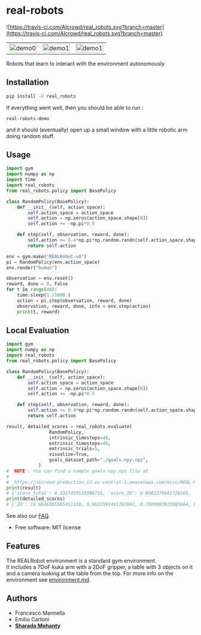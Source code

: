 # real-robots

![https://travis-ci.com/AIcrowd/real_robots.svg?branch=master](https://travis-ci.com/AIcrowd/real_robots.svg?branch=master)

<TABLE " width="100%" BORDER="0">
<TR>
<TD><img src="https://i.imgur.com/ORXaKBB.gif" alt="demo0" width="100%"></TD>
<TD><img src="https://i.imgur.com/w66lz4L.gif" alt="demo1" width="100%"></TD>
<TD><img src="https://i.imgur.com/oYARyZV.gif" alt="demo1" width="100%"></TD>
</TR>
</TABLE>

Robots that learn to interact with the environment autonomously

## Installation

```bash
pip install -U real_robots
```

If everything went well, then you should be able to run :

```
real-robots-demo
```

and it should (eventually) open up a small window with a little robotic arm
doing random stuff.

## Usage

```python
import gym
import numpy as np
import time
import real_robots
from real_robots.policy import BasePolicy

class RandomPolicy(BasePolicy):
    def __init__(self, action_space):
        self.action_space = action_space
        self.action = np.zeros(action_space.shape[0])
        self.action += -np.pi*0.5

    def step(self, observation, reward, done):
        self.action += 0.4*np.pi*np.random.randn(self.action_space.shape[0])
        return self.action

env = gym.make("REALRobot-v0")
pi = RandomPolicy(env.action_space)
env.render("human")

observation = env.reset()
reward, done = 0, False
for t in range(40):
    time.sleep(1./1000.)
    action = pi.step(observation, reward, done)
    observation, reward, done, info = env.step(action)
    print(t, reward)
```

## Local Evaluation

```python
import gym
import numpy as np
import real_robots
from real_robots.policy import BasePolicy

class RandomPolicy(BasePolicy):
    def __init__(self, action_space):
        self.action_space = action_space
        self.action = np.zeros(action_space.shape[0])
        self.action += -np.pi*0.5

    def step(self, observation, reward, done):
        self.action += 0.4*np.pi*np.random.randn(self.action_space.shape[0])
        return self.action

result, detailed_scores = real_robots.evaluate(
                RandomPolicy,
                intrinsic_timesteps=40,
                extrinsic_timesteps=40,
                extrinsic_trials=5,
                visualize=True,
                goals_dataset_path="./goals.npy.npz",
            )
#  NOTE : You can find a sample goals.npy.npz file at
#
#  https://aicrowd-production.s3.eu-central-1.amazonaws.com/misc/REAL-Robots/goals.npy.npz
print(result)
# {'score_total': 0.2327459533906755, 'score_2D': 0.6982378601720265, 'score_2.5D': 0, 'score_3D': 0}
print(detailed_scores)
# {'2D': [0.6646365565451159, 0.6632591441787807, 0.7569003923985664, 0.7167885964780916, 0.6896046112595778]}
```

See also our [FAQ](https://github.com/AIcrowd/real_robots/blob/master/FAQ.md).

-   Free software: MIT license

## Features

The REALRobot environment is a standard gym environment.  
It includes a 7DoF kuka arm with a 2DoF gripper, a table with 3 objects on it and a camera looking at the table from the top. 
For more info on the environment see [environment.md](https://github.com/AIcrowd/real_robots/blob/master/environment.md).

## Authors

-   Francesco Mannella
-   Emilio Cartoni
-   **[Sharada Mohanty](https://twitter.com/MeMohanty)**
